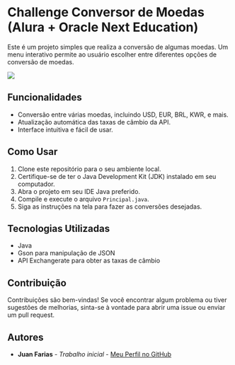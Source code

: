 # Challenge Conversor de Moedas (Alura + Oracle Next Education)

Este é um projeto simples que realiza a conversão de algumas moedas. Um menu interativo permite ao usuário escolher entre diferentes opções de conversão de moedas.
<div><img src=" # .png"></div>

## Funcionalidades

- Conversão entre várias moedas, incluindo USD, EUR, BRL, KWR, e mais.
- Atualização automática das taxas de câmbio da API.
- Interface intuitiva e fácil de usar.

## Como Usar

1. Clone este repositório para o seu ambiente local.
2. Certifique-se de ter o Java Development Kit (JDK) instalado em seu computador.
3. Abra o projeto em seu IDE Java preferido.
4. Compile e execute o arquivo `Principal.java`.
5. Siga as instruções na tela para fazer as conversões desejadas.

## Tecnologias Utilizadas

- Java
- Gson para manipulação de JSON
- API Exchangerate para obter as taxas de câmbio

## Contribuição

Contribuições são bem-vindas! Se você encontrar algum problema ou tiver sugestões de melhorias, sinta-se à vontade para abrir uma issue ou enviar um pull request.

## Autores

- **Juan Farias** - *Trabalho inicial* - [Meu Perfil no GitHub](https://github.com/juantfarias)
